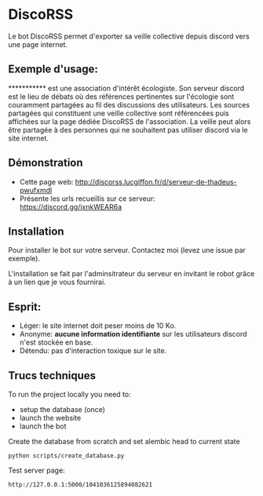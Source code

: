 # DiscoRSS

Le bot DiscoRSS permet d'exporter sa veille collective depuis discord vers une page internet.

## Exemple d'usage:

*********** est une association d'intérêt écologiste. Son serveur discord est le lieu de débats où des références pertinentes sur l'écologie sont couramment partagées au fil des discussions des utilisateurs. Les sources partagées qui constituent une veille collective sont référencées puis affichées sur la page dédiée DiscoRSS de l'association. La veille peut alors être partagée à des personnes qui ne souhaitent pas utiliser discord via le site internet.

## Démonstration

- Cette page web: http://discorss.lucgiffon.fr/d/serveur-de-thadeus-pwufxmdl
- Présente les urls recueillis sur ce serveur: https://discord.gg/jxnkWEAR6a

## Installation

Pour installer le bot sur votre serveur. Contactez moi (levez une issue par exemple).

L'installation se fait par l'adminsitrateur du serveur en invitant le robot grâce à un lien que je vous fournirai.

## Esprit:
- Léger: le site internet doit peser moins de 10 Ko.
- Anonyme: **aucune information identifiante** sur les utilisateurs discord n'est stockée en base.
- Détendu: pas d'interaction toxique sur le site.

## Trucs techniques

To run the project locally you need to:
- setup the database (once)
- launch the website
- launch the bot


Create the database from scratch and set alembic head to current state

    python scripts/create_database.py

Test server page:

    http://127.0.0.1:5000/1041036125894082621
